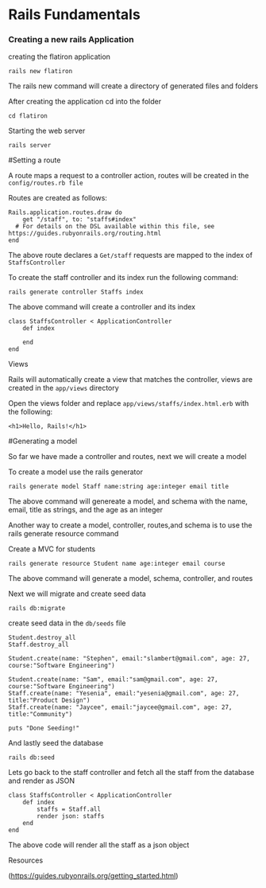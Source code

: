 # **Rails Fundamentals**

### **Creating a new rails Application**

creating the flatiron application

```
rails new flatiron
```
The rails new command will create a directory of generated files and folders

After creating the application cd into the folder 
```
cd flatiron
```

Starting the web server

```
rails server
```

#Setting a route

A route maps a request to a controller action, routes will be created in the  ```config/routes.rb file```

Routes are created as follows:
```
Rails.application.routes.draw do
    get "/staff", to: "staffs#index"
  # For details on the DSL available within this file, see https://guides.rubyonrails.org/routing.html
end
```

The above route declares a ```Get/staff``` requests are mapped to the index of ```StaffsController```

To create the staff controller and its index run the following command:
```
rails generate controller Staffs index 
```

The above command will create a controller and its index 
```
class StaffsController < ApplicationController
    def index

    end
end
```

Views

Rails will automatically create a view that matches the controller, views are created in the ```app/views``` directory

Open the views folder and replace ```app/views/staffs/index.html.erb``` with the following:

```
<h1>Hello, Rails!</h1>
```

#Generating a model 

So far we have made a controller and routes, next we will create a model

To create a model use the rails generator 

```
rails generate model Staff name:string age:integer email title
```

The above command will genereate a model, and schema with the name, email, title as strings, and the age as an integer


Another way to create a model, controller, routes,and schema is to use the rails generate resource command 

Create a MVC for students

```
rails generate resource Student name age:integer email course
```

The above command will generate a model, schema, controller, and routes

Next we will migrate and create seed data

```
rails db:migrate
```

create seed data in the ```db/seeds``` file

```
Student.destroy_all
Staff.destroy_all

Student.create(name: "Stephen", email:"slambert@gmail.com", age: 27, course:"Software Engineering")

Student.create(name: "Sam", email:"sam@gmail.com", age: 27, course:"Software Engineering")
Staff.create(name: "Yesenia", email:"yesenia@gmail.com", age: 27, title:"Product Design")
Staff.create(name: "Jaycee", email:"jaycee@gmail.com", age: 27, title:"Community")

puts "Done Seeding!"
```

And lastly seed the database

```
rails db:seed
```

Lets go back to the staff controller and fetch all the staff from the database and render as JSON

```
class StaffsController < ApplicationController
    def index
        staffs = Staff.all
        render json: staffs
    end
end
```

 The above code will render all the staff as a json object

 Resources

(https://guides.rubyonrails.org/getting_started.html)













